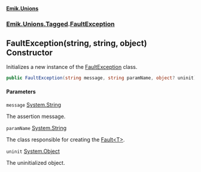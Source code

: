 #### [Emik.Unions](index.md 'index')
### [Emik.Unions.Tagged](Emik.Unions.Tagged.md 'Emik.Unions.Tagged').[FaultException](FaultException.md 'Emik.Unions.Tagged.FaultException')

## FaultException(string, string, object) Constructor

Initializes a new instance of the [FaultException](FaultException.md 'Emik.Unions.Tagged.FaultException') class.

```csharp
public FaultException(string message, string paramName, object? uninit);
```
#### Parameters

<a name='Emik.Unions.Tagged.FaultException.FaultException(string,string,object).message'></a>

`message` [System.String](https://docs.microsoft.com/en-us/dotnet/api/System.String 'System.String')

The assertion message.

<a name='Emik.Unions.Tagged.FaultException.FaultException(string,string,object).paramName'></a>

`paramName` [System.String](https://docs.microsoft.com/en-us/dotnet/api/System.String 'System.String')

The class responsible for creating the [Fault&lt;T&gt;](Fault_T_.md 'Emik.Unions.Tagged.Fault<T>').

<a name='Emik.Unions.Tagged.FaultException.FaultException(string,string,object).uninit'></a>

`uninit` [System.Object](https://docs.microsoft.com/en-us/dotnet/api/System.Object 'System.Object')

The uninitialized object.